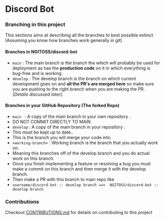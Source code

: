 # Discord Bot
###  Branching in this project

This sections aims at describing all the branches to best possible extinct
(Assuming you know how branches work generally in git)
#### Branches in NGITOSS/discord-bot


- ``main`` : The main branch is the branch the which will probably be used for deployment as has the **production code** on it in which everything is bug-free and is working
- ``develop`` : The develop branch is the branch on which current development goes on and **all the PR's are merged here** so make sure you are pushing to the right branch when you are making the PR .(*Details discussed later)*.
#### Branches in your GitHub Repository (The forked Repo)
- ``main `` : A copy of the main branch in your own repository .
- DO NOT COMMIT DIRECTLY TO MAIN
- ``develop`` : A copy of the main branch in your repository . 
- This must be kept up to date..
-   This is the branch you will merge your code into 
- ``<working-branch>`` : Working branch is the branch that you actually work on.
- Meaning this branches off of the develop branch and you do actual work on this branch.
- Once you finish implementing a feature or resolving a bug you must make a commit on this branch and then merge it with the develop branch.
- Then make a PR with this branch to main repo like
- `` username/discord-bot :: develop branch ==>  NGITOSS/discord-bot :: develop branch ``
### Contributions
Checkout [CONTRIBUTIONS.md](docs/CONTRIBUTIONS.md) for details on contributing to this project
